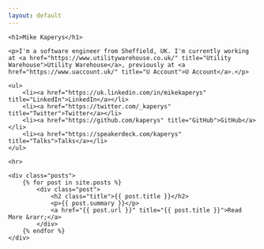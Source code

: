 ```yaml
---
layout: default
---
```


<div class="home">

    <h1>Mike Kaperys</h1>

    <p>I'm a software engineer from Sheffield, UK. I'm currently working at <a href="https://www.utilitywarehouse.co.uk/" title="Utility Warehouse">Utility Warehouse</a>, previously at <a href="https://www.uaccount.uk/" title="U Account">U Account</a>.</p>

    <ul>
        <li><a href="https://uk.linkedin.com/in/mikekaperys" title="LinkedIn">LinkedIn</a></li>
        <li><a href="https://twitter.com/_kaperys" title="Twitter">Twitter</a></li>
        <li><a href="https://github.com/kaperys" title="GitHub">GitHub</a></li>
        <li><a href="https://speakerdeck.com/kaperys" title="Talks">Talks</a></li>
    </ul>

    <hr>

    <div class="posts">
        {% for post in site.posts %}
            <div class="post">
                <h2 class="title">{{ post.title }}</h2>
                <p>{{ post.summary }}</p>
                <a href="{{ post.url }}" title="{{ post.title }}">Read More &rarr;</a>
            </div>
        {% endfor %}
    </div>

</div>